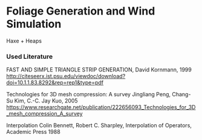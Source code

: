 # Foliage Generation and Wind Simulation
Haxe + Heaps

### Used Literature
FAST AND SIMPLE TRIANGLE STRIP GENERATION, David Kornmann, 1999
http://citeseerx.ist.psu.edu/viewdoc/download?doi=10.1.1.83.8292&rep=rep1&type=pdf

Technologies for 3D mesh compression: A survey
Jingliang Peng, Chang-Su Kim, C.-C. Jay Kuo, 2005
https://www.researchgate.net/publication/222656093_Technologies_for_3D_mesh_compression_A_survey

Interpolation
Colin Bennett, Robert C. Sharpley, Interpolation of Operators, Academic Press 1988